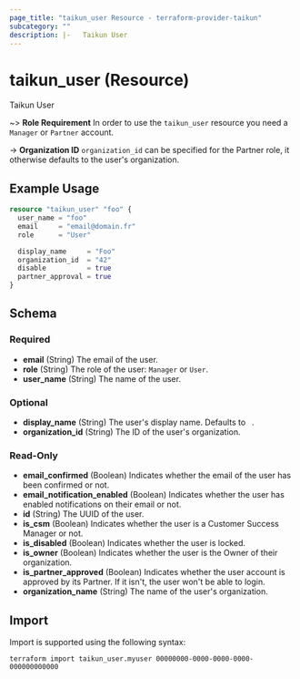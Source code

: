 ```yaml
---
page_title: "taikun_user Resource - terraform-provider-taikun"
subcategory: ""
description: |-   Taikun User
---
```


# taikun_user (Resource)

Taikun User

~> **Role Requirement** In order to use the `taikun_user` resource you need a `Manager` or `Partner` account.

-> **Organization ID** `organization_id` can be specified for the Partner role, it otherwise defaults to the user's organization.

## Example Usage

```terraform
resource "taikun_user" "foo" {
  user_name = "foo"
  email     = "email@domain.fr"
  role      = "User"

  display_name     = "Foo"
  organization_id  = "42"
  disable          = true
  partner_approval = true
}
```

<!-- schema generated by tfplugindocs -->
## Schema

### Required

- **email** (String) The email of the user.
- **role** (String) The role of the user: `Manager` or `User`.
- **user_name** (String) The name of the user.

### Optional

- **display_name** (String) The user's display name. Defaults to ` `.
- **organization_id** (String) The ID of the user's organization.

### Read-Only

- **email_confirmed** (Boolean) Indicates whether the email of the user has been confirmed or not.
- **email_notification_enabled** (Boolean) Indicates whether the user has enabled notifications on their email or not.
- **id** (String) The UUID of the user.
- **is_csm** (Boolean) Indicates whether the user is a Customer Success Manager or not.
- **is_disabled** (Boolean) Indicates whether the user is locked.
- **is_owner** (Boolean) Indicates whether the user is the Owner of their organization.
- **is_partner_approved** (Boolean) Indicates whether the user account is approved by its Partner. If it isn't, the user won't be able to login.
- **organization_name** (String) The name of the user's organization.

## Import

Import is supported using the following syntax:

```shell
terraform import taikun_user.myuser 00000000-0000-0000-0000-000000000000
```
